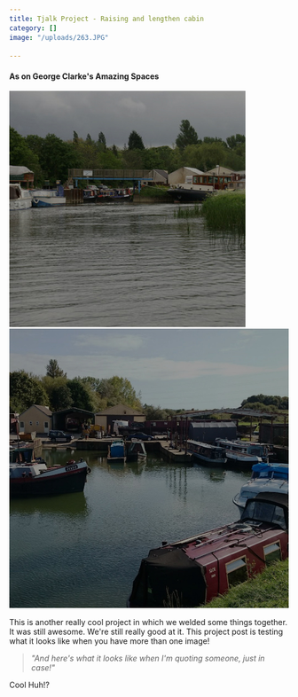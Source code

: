 ```yaml
---
title: Tjalk Project - Raising and lengthen cabin
category: []
image: "/uploads/263.JPG"

---
```

#### As on George Clarke's Amazing Spaces

![](/uploads/cruisers3-1.jpg)   ![](/uploads/cruisers2.jpg)

This is another really cool project in which we welded some things together. It was still awesome. We're still really good at it. This project post is testing what it looks like when you have more than one image!

> _"And here's what it looks like when I'm quoting someone, just in case!"_

Cool Huh!?